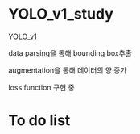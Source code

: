 # YOLO_v1_study

YOLO_v1

data parsing을 통해 bounding box추출

augmentation을 통해 데이터의 양 증가

loss function 구현 중

# To do list
